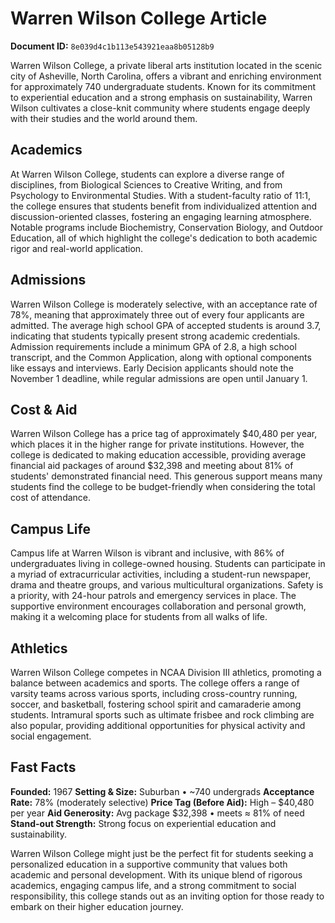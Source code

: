 # Warren Wilson College Article

**Document ID:** `8e039d4c1b113e543921eaa8b05128b9`

Warren Wilson College, a private liberal arts institution located in the scenic city of Asheville, North Carolina, offers a vibrant and enriching environment for approximately 740 undergraduate students. Known for its commitment to experiential education and a strong emphasis on sustainability, Warren Wilson cultivates a close-knit community where students engage deeply with their studies and the world around them.

## Academics
At Warren Wilson College, students can explore a diverse range of disciplines, from Biological Sciences to Creative Writing, and from Psychology to Environmental Studies. With a student-faculty ratio of 11:1, the college ensures that students benefit from individualized attention and discussion-oriented classes, fostering an engaging learning atmosphere. Notable programs include Biochemistry, Conservation Biology, and Outdoor Education, all of which highlight the college's dedication to both academic rigor and real-world application.

## Admissions
Warren Wilson College is moderately selective, with an acceptance rate of 78%, meaning that approximately three out of every four applicants are admitted. The average high school GPA of accepted students is around 3.7, indicating that students typically present strong academic credentials. Admission requirements include a minimum GPA of 2.8, a high school transcript, and the Common Application, along with optional components like essays and interviews. Early Decision applicants should note the November 1 deadline, while regular admissions are open until January 1.

## Cost & Aid
Warren Wilson College has a price tag of approximately $40,480 per year, which places it in the higher range for private institutions. However, the college is dedicated to making education accessible, providing average financial aid packages of around $32,398 and meeting about 81% of students' demonstrated financial need. This generous support means many students find the college to be budget-friendly when considering the total cost of attendance.

## Campus Life
Campus life at Warren Wilson is vibrant and inclusive, with 86% of undergraduates living in college-owned housing. Students can participate in a myriad of extracurricular activities, including a student-run newspaper, drama and theatre groups, and various multicultural organizations. Safety is a priority, with 24-hour patrols and emergency services in place. The supportive environment encourages collaboration and personal growth, making it a welcoming place for students from all walks of life.

## Athletics
Warren Wilson College competes in NCAA Division III athletics, promoting a balance between academics and sports. The college offers a range of varsity teams across various sports, including cross-country running, soccer, and basketball, fostering school spirit and camaraderie among students. Intramural sports such as ultimate frisbee and rock climbing are also popular, providing additional opportunities for physical activity and social engagement.

## Fast Facts
**Founded:** 1967
**Setting & Size:** Suburban • ~740 undergrads
**Acceptance Rate:** 78% (moderately selective)
**Price Tag (Before Aid):** High – $40,480 per year
**Aid Generosity:** Avg package $32,398 • meets ≈ 81% of need
**Stand-out Strength:** Strong focus on experiential education and sustainability.

Warren Wilson College might just be the perfect fit for students seeking a personalized education in a supportive community that values both academic and personal development. With its unique blend of rigorous academics, engaging campus life, and a strong commitment to social responsibility, this college stands out as an inviting option for those ready to embark on their higher education journey.
